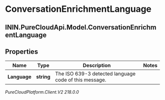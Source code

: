 # ConversationEnrichmentLanguage

## ININ.PureCloudApi.Model.ConversationEnrichmentLanguage

## Properties

|Name | Type | Description | Notes|
|------------ | ------------- | ------------- | -------------|
| **Language** | **string** | The ISO 639-3 detected language code of this message. | |



_PureCloudPlatform.Client.V2 218.0.0_
